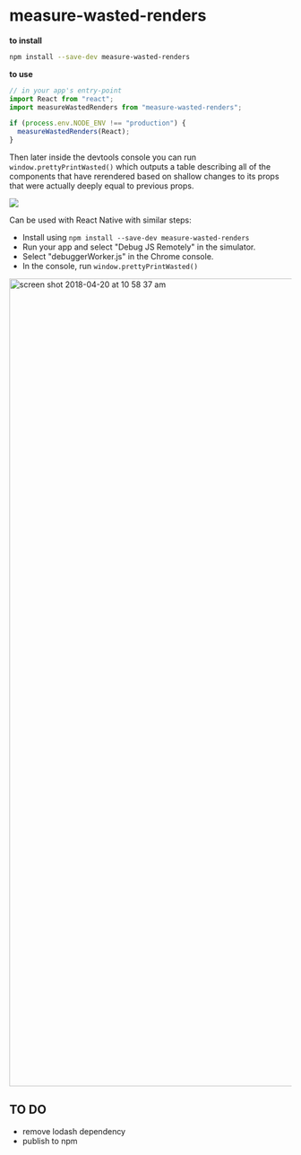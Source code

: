 # measure-wasted-renders

**to install**

```bash
npm install --save-dev measure-wasted-renders
```

**to use**

```js
// in your app's entry-point
import React from "react";
import measureWastedRenders from "measure-wasted-renders";

if (process.env.NODE_ENV !== "production") {
  measureWastedRenders(React);
}
```

Then later inside the devtools console you can run `window.prettyPrintWasted()` which outputs a table describing all of the components that have rerendered based on shallow changes to its props that were actually deeply equal to previous props.

![](https://user-images.githubusercontent.com/4656974/35294060-a1affd1a-0043-11e8-88a8-3c6e291fff67.png)

Can be used with React Native with similar steps:
- Install using `npm install --save-dev measure-wasted-renders`
- Run your app and select "Debug JS Remotely" in the simulator.
- Select "debuggerWorker.js" in the Chrome console.
- In the console, run `window.prettyPrintWasted()`
<img width="1440" alt="screen shot 2018-04-20 at 10 58 37 am" src="https://user-images.githubusercontent.com/7039196/39058641-6bd3477a-448a-11e8-88de-3f0405ec1a3d.png">


## TO DO
 - remove lodash dependency
 - publish to npm
 
